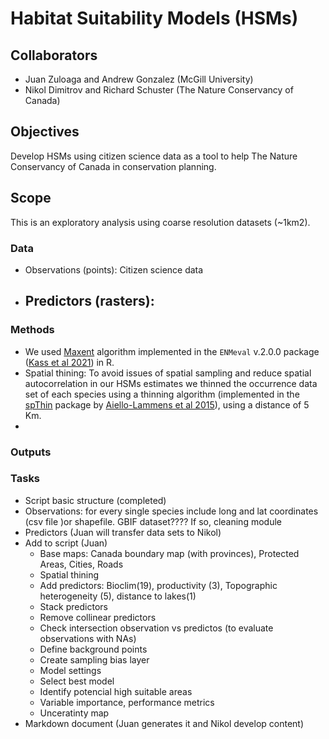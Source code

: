 # Habitat Suitability Models (HSMs)
## Collaborators
- Juan Zuloaga and Andrew Gonzalez (McGill University)
- Nikol Dimitrov and Richard Schuster (The Nature Conservancy of Canada)

## Objectives
Develop HSMs using citizen science data as a tool to help The Nature Conservancy of Canada in conservation planning.

## Scope
This is an exploratory analysis using coarse resolution datasets (~1km2).  

### Data
- Observations (points): Citizen science data
- Predictors (rasters):
  - 
### Methods
- We used <a href="https://www.sciencedirect.com/science/article/pii/S030438000500267X" target="_blank">Maxent</a>  algorithm implemented in the `ENMeval` v.2.0.0 package (<a href="https://besjournals.onlinelibrary.wiley.com/doi/full/10.1111/2041-210X.13628?campaign=woletoc" target="_blank">Kass et al 2021</a>) in R.
- Spatial thining: To avoid issues of spatial sampling and reduce spatial autocorrelation in our HSMs estimates we thinned the occurrence data set of each species using a thinning algorithm (implemented in the <a href="https://cran.r-project.org/web/packages/spThin/index.html" target="_blank">spThin</a> package by <a href="https://onlinelibrary.wiley.com/doi/full/10.1111/ecog.01132" target="_blank">Aiello-Lammens et al 2015</a>), using a distance of 5 Km.
- 
### Outputs

### Tasks
- Script basic structure (completed)
- Observations: for every single species include long and lat coordinates (csv file )or shapefile. GBIF dataset???? If so, cleaning module 
- Predictors (Juan will transfer data sets to Nikol)
- Add to script (Juan)
  - Base maps: Canada boundary map (with provinces), Protected Areas,  Cities, Roads
  - Spatial thining
  - Add predictors: Bioclim(19), productivity (3), Topographic heterogeneity (5), distance to lakes(1)
  - Stack predictors
  - Remove collinear predictors
  - Check intersection observation vs predictos (to evaluate observations with NAs)
  - Define background points
  - Create sampling bias layer
  - Model settings
  - Select best model
  - Identify potencial high suitable areas
  - Variable importance, performance metrics
  - Unceratinty map
- Markdown document (Juan generates it and Nikol develop content)
  
 
